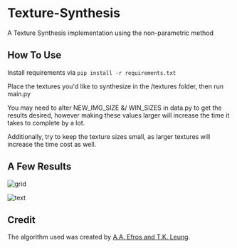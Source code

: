 # Texture-Synthesis

A Texture Synthesis implementation using the non-parametric method

## How To Use

Install requirements via `pip install -r requirements.txt`

Place the textures you'd like to synthesize in the /textures folder, then run main.py

You may need to alter NEW_IMG_SIZE &/ WIN_SIZES in data.py to get the results desired,
however making these values larger will increase the time it takes to complete by a lot.

Additionally, try to keep the texture sizes small, as larger textures will increase the time
cost as well.

## A Few Results

![grid](https://i.imgur.com/hvVb10u.png)

![text](https://i.imgur.com/FILAa4h.png)

## Credit

The algorithm used was created by [A.A. Efros and T.K. Leung](https://people.eecs.berkeley.edu/~efros/research/NPS/alg.html).
